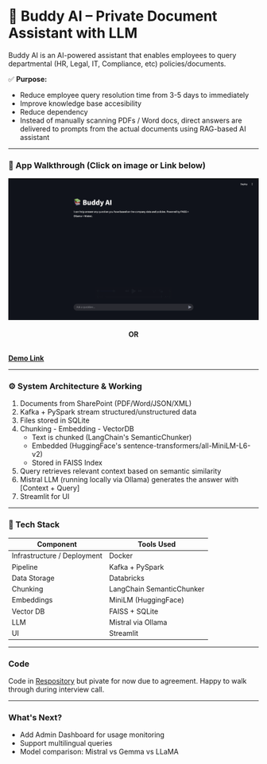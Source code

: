 # 🧠 Buddy AI – Private Document Assistant with LLM

Buddy AI is an AI-powered assistant that enables employees to query departmental (HR, Legal, IT, Compliance, etc) policies/documents.

✅ **Purpose:**
  - Reduce employee query resolution time from 3-5 days to immediately
  - Improve knowledge base accesibility
  - Reduce dependency
  - Instead of manually scanning PDFs / Word docs, direct answers are delivered to prompts from the actual documents using RAG-based AI assistant

-----

### 🎥 App Walkthrough (Click on image or Link below)

<div align="center">
  <a href="https://github.com/Devarsh26/rag-app/releases/tag/v1_app">
    <img src="Thumbnail.png" width="700"/>
  </a>
  <br><br>
  <b>OR</b>
  <br><br>
</div>

**[Demo Link](https://github.com/Devarsh26/rag-app/releases/tag/v1_app)**

-----

### ⚙️ System Architecture & Working

1. Documents from SharePoint (PDF/Word/JSON/XML)
2. Kafka + PySpark stream structured/unstructured data
3. Files stored in SQLite
4. Chunking - Embedding - VectorDB
   - Text is chunked (LangChain's SemanticChunker)
   - Embedded (HuggingFace's sentence-transformers/all-MiniLM-L6-v2)
   - Stored in FAISS Index
6. Query retrieves relevant context based on semantic similarity
7. Mistral LLM (running locally via Ollama) generates the answer with [Context + Query]
8. Streamlit for UI

-----

### 🧰 Tech Stack

| Component                   | Tools Used                         |
|-----------------------------|------------------------------------|
| Infrastructure / Deployment | Docker                             |
| Pipeline                    | Kafka + PySpark                    |
| Data Storage                | Databricks                         |
| Chunking                    | LangChain SemanticChunker          |
| Embeddings                  | MiniLM (HuggingFace)               |
| Vector DB                   | FAISS + SQLite                     |
| LLM                         | Mistral via Ollama                 |
| UI                          | Streamlit                          |

-----

### Code

Code in [Respository](https://github.com/Devarsh26/rag-based-knowledge-retrieval) but pivate for now due to agreement. Happy to walk through during interview call.

-----

### What's Next?
 
 - Add Admin Dashboard for usage monitoring
 - Support multilingual queries
 -  Model comparison: Mistral vs Gemma vs LLaMA
